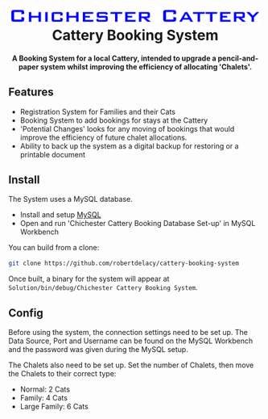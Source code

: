 <h1 align="center">
  <img src="https://github.com/robertdelacy/cattery-booking-system/raw/master/Chichester Cattery Logo.jpg" alt="Chichester Cattery" width="500">
  <br>
  Cattery Booking System
  <br>
</h1>

<h4 align="center">A Booking System for a local Cattery, intended to upgrade a pencil-and-paper system whilst improving the efficiency of allocating 'Chalets'.</h4>

## Features

- Registration System for Families and their Cats
- Booking System to add bookings for stays at the Cattery
- 'Potential Changes' looks for any moving of bookings that would improve the efficiency of future chalet allocations.
- Ability to back up the system as a digital backup for restoring or a printable document

## Install

The System uses a MySQL database.

- Install and setup [MySQL](https://dev.mysql.com/downloads/windows/installer/8.0.html)
- Open and run 'Chichester Cattery Booking Database Set-up' in MySQL Workbench

You can build from a clone:

```sh
git clone https://github.com/robertdelacy/cattery-booking-system
```

Once built, a binary for the system will appear at `Solution/bin/debug/Chichester Cattery Booking System`.

## Config

Before using the system, the connection settings need to be set up. The Data Source, Port and Username can be found on the MySQL Workbench
and the password was given during the MySQL setup.

The Chalets also need to be set up. Set the number of Chalets, then move the Chalets to their correct type:

- Normal: 2 Cats
- Family: 4 Cats
- Large Family: 6 Cats
